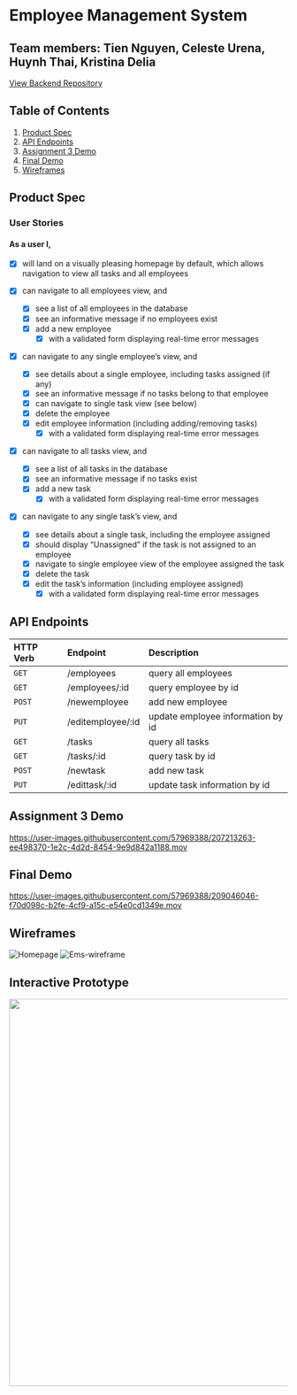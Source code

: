 # Employee Management System

## Team members: Tien Nguyen, Celeste Urena, Huynh Thai, Kristina Delia

[View Backend Repository](https://github.com/TienNguyen93/ems-backend)

## Table of Contents
1. [Product Spec](#Product-Spec)
2. [API Endpoints](#API-Endpoints)
3. [Assignment 3 Demo](#Assignment-3-Demo)
4. [Final Demo](#Final-Demo)
4. [Wireframes](#Wireframes) 

## Product Spec

### User Stories 
#### As a user I, 
* [x] will land on a visually pleasing homepage by default, which allows navigation to view all tasks and all employees 

* [x] can navigate to all employees view, and 
  * [x] see a list of all employees in the database
  * [x] see an informative message if no employees exist
  * [x] add a new employee
    * [x] with a validated form displaying real-time error messages

* [x] can navigate to any single employee’s view, and
  * [x] see details about a single employee, including tasks assigned (if any) 
  * [x] see an informative message if no tasks belong to that employee
  * [x] can navigate to single task view (see below)
  * [x] delete the employee 
  * [x] edit employee information (including adding/removing tasks)
    * [x] with a validated form displaying real-time error messages

* [x] can navigate to all tasks view, and
  * [x] see a list of all tasks in the database
  * [x] see an informative message if no tasks exist
  * [x] add a new task
    * [x] with a validated form displaying real-time error messages

* [x] can navigate to any single task’s view, and
  * [x] see details about a single task, including the employee assigned
  * [x] should display “Unassigned” if the task is not assigned to an employee
  * [x] navigate to single employee view of the employee assigned the task
  * [x] delete the task 
  * [x] edit the task’s information (including employee assigned)
    * [x] with a validated form displaying real-time error messages 
    
## API Endpoints
 | HTTP Verb | Endpoint | Description |
 | :----------|:----------|:------------ |
 |`GET` |/employees | query all employees |
 |`GET` |/employees/:id | query employee by id |
 |`POST` |/newemployee | add new employee |
 |`PUT` |/editemployee/:id | update employee information by id |
 |`GET` |/tasks | query all tasks |
 |`GET` |/tasks/:id | query task by id |
 |`POST` |/newtask | add new task |
 |`PUT` |/edittask/:id | update task information by id |
     
## Assignment 3 Demo

https://user-images.githubusercontent.com/57969388/207213263-ee498370-1e2c-4d2d-8454-9e9d842a1188.mov

## Final Demo

https://user-images.githubusercontent.com/57969388/209046046-f70d098c-b2fe-4cf9-a15c-e54e0cd1349e.mov

## Wireframes
![Homepage](https://user-images.githubusercontent.com/57969388/205528044-939aa72c-7952-4c1c-a719-f14bedb76b80.png)
![Ems-wireframe](https://user-images.githubusercontent.com/57969388/205528048-6fa6f8e8-5c04-4a60-a95e-5f3e0c805494.png)

## Interactive Prototype

<img src= "https://user-images.githubusercontent.com/57969388/205527118-63abac60-2157-4d2b-834f-52606b7c15ae.gif" width=700>

